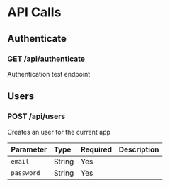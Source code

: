 
# API Calls

## Authenticate
### GET /api/authenticate

Authentication test endpoint


## Users
### POST /api/users

Creates an user for the current app

Parameter | Type | Required | Description
:---------|:-----|:---------|:-----------
`email` | String | Yes | 
`password` | String | Yes | 


